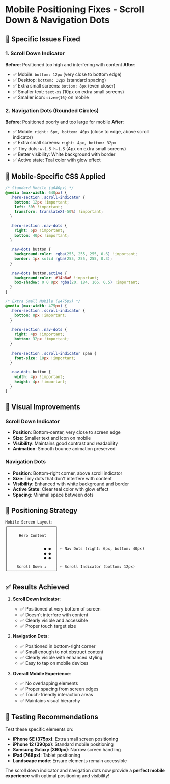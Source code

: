 # Mobile Positioning Fixes - Scroll Down & Navigation Dots

## 🎯 **Specific Issues Fixed**

### 1. **Scroll Down Indicator**
**Before**: Positioned too high and interfering with content
**After**: 
- ✅ Mobile: `bottom: 12px` (very close to bottom edge)
- ✅ Desktop: `bottom: 32px` (standard spacing)
- ✅ Extra small screens: `bottom: 8px` (even closer)
- ✅ Smaller text: `text-xs` (10px on extra small screens)
- ✅ Smaller icon: `size={16}` on mobile

### 2. **Navigation Dots (Rounded Circles)**
**Before**: Positioned poorly and too large for mobile
**After**:
- ✅ Mobile: `right: 6px, bottom: 40px` (close to edge, above scroll indicator)
- ✅ Extra small screens: `right: 4px, bottom: 32px`
- ✅ Tiny dots: `w-1.5 h-1.5` (4px on extra small screens)
- ✅ Better visibility: White background with border
- ✅ Active state: Teal color with glow effect

## 📱 **Mobile-Specific CSS Applied**

```css
/* Standard Mobile (≤640px) */
@media (max-width: 640px) {
  .hero-section .scroll-indicator {
    bottom: 12px !important;
    left: 50% !important;
    transform: translateX(-50%) !important;
  }
  
  .hero-section .nav-dots {
    right: 6px !important;
    bottom: 40px !important;
  }
  
  .nav-dots button {
    background-color: rgba(255, 255, 255, 0.6) !important;
    border: 1px solid rgba(255, 255, 255, 0.3);
  }
  
  .nav-dots button.active {
    background-color: #14b8a6 !important;
    box-shadow: 0 0 8px rgba(20, 184, 166, 0.5) !important;
  }
}

/* Extra Small Mobile (≤475px) */
@media (max-width: 475px) {
  .hero-section .scroll-indicator {
    bottom: 8px !important;
  }
  
  .hero-section .nav-dots {
    right: 4px !important;
    bottom: 32px !important;
  }
  
  .hero-section .scroll-indicator span {
    font-size: 10px !important;
  }
  
  .nav-dots button {
    width: 4px !important;
    height: 4px !important;
  }
}
```

## 🎨 **Visual Improvements**

### **Scroll Down Indicator**
- **Position**: Bottom-center, very close to screen edge
- **Size**: Smaller text and icon on mobile
- **Visibility**: Maintains good contrast and readability
- **Animation**: Smooth bounce animation preserved

### **Navigation Dots**
- **Position**: Bottom-right corner, above scroll indicator
- **Size**: Tiny dots that don't interfere with content
- **Visibility**: Enhanced with white background and border
- **Active State**: Clear teal color with glow effect
- **Spacing**: Minimal space between dots

## 📐 **Positioning Strategy**

```
Mobile Screen Layout:
┌─────────────────────┐
│                     │
│     Hero Content    │
│                     │
│                     │
│                ● ●  │ ← Nav Dots (right: 6px, bottom: 40px)
│                ● ●  │
│                ● ●  │
│                     │
│    Scroll Down ↓    │ ← Scroll Indicator (bottom: 12px)
└─────────────────────┘
```

## ✅ **Results Achieved**

1. **Scroll Down Indicator**:
   - ✅ Positioned at very bottom of screen
   - ✅ Doesn't interfere with content
   - ✅ Clearly visible and accessible
   - ✅ Proper touch target size

2. **Navigation Dots**:
   - ✅ Positioned in bottom-right corner
   - ✅ Small enough to not obstruct content
   - ✅ Clearly visible with enhanced styling
   - ✅ Easy to tap on mobile devices

3. **Overall Mobile Experience**:
   - ✅ No overlapping elements
   - ✅ Proper spacing from screen edges
   - ✅ Touch-friendly interaction areas
   - ✅ Maintains visual hierarchy

## 🧪 **Testing Recommendations**

Test these specific elements on:
- **iPhone SE (375px)**: Extra small screen positioning
- **iPhone 12 (390px)**: Standard mobile positioning  
- **Samsung Galaxy (360px)**: Narrow screen handling
- **iPad (768px)**: Tablet positioning
- **Landscape mode**: Ensure elements remain accessible

The scroll down indicator and navigation dots now provide a **perfect mobile experience** with optimal positioning and visibility!